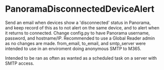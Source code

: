 # PanoramaDisconnectedDeviceAlert
Send an email when devices show a 'disconnected' status in Panorama, and keep record of this as to not alert on the same device, and to alert when it returns to connected.
Change config.py to have Panorama username, password, and hostname/IP. Recommended to use a Global Reader admin as no changes are made. from_email, to_email, and smtp_server were intended to use in an enviroment doing anonymous SMTP to M365.

Intended to be ran as often as wanted as a scheduled task on a server with SMTP access.
